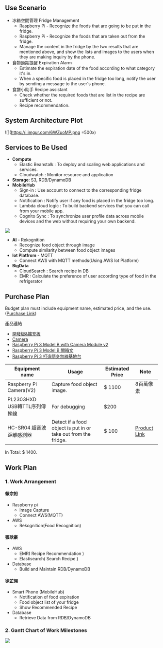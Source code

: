 ## Use Scenario
- 冰箱空間管理 Fridge Management
    - Raspberry Pi - Recognize the foods that are going to be put in the fridge.
    - Raspberry Pi - Recognize the foods that are taken out from the fridge.
    - Manage the content in the fridge by the two       results that are mentioned above, and show the lists and images to the users when they are making inquiry by the phone.
- 食物過期提醒 Expiration Alarm
    - Estimate the expiration date of the food according to what category it's in.
    - When a specific food is placed in the fridge too long, notify the user by sending a message to the user's phone. 
- 食譜小助手 Recipe assistant
    - Check whether the required foods that are list in the recipe are sufficient or not.
    - Recipe recommendation.

## System Architecture Plot

![](https://i.imgur.com/6WZuoMP.png =500x)


## Services to Be Used

- **Compute**
    - Elastic Beanstalk : To deploy and scaling web applications and services.
    - Cloudwatch : Monitor resource and application
- **Storage**: S3, RDB/DynamoDB
- **MobileHub**
    - Sign-in : Use account to connect to the corresponding fridge database.
    - Notification : Notify user if any food is placed in the fridge too long.
    - Lambda cloud logic : To build backend services that you can call from your mobile app.
    - Cognito Sync : To synchronize user profile data across mobile devices and the web without requiring your own backend.

![](https://i.imgur.com/d5vjMfN.png)

- **AI** - Rekognition
    - Recognize food object through image
    - Compute similarity between food object images
- **Iot Platfrom** - MQTT
    - Connect AWS with MQTT methods(Using AWS Iot Platform)
- **BigData**
    - CloudSearch : Search recipe in DB
    - EMR : Calculate the preference of user according type of food in the refrigerator

## Purchase Plan

Budget plan must include equipment name, estimated price, and the use. ([Purchase Link](https://www.raspberrypi.com.tw/purchase/))

產品連結
- [開發板&擴充板](https://www.raspberrypi.com.tw/shop/board/)
- [Camera](https://www.raspberrypi.com.tw/tag/camera/)
- [Raspberry Pi 3 Model B with Camera Module v2](https://www.element14.com/community/docs/DOC-83171/l/raspberry-pi-3-model-b-with-camera-module-v2)
- [Raspberry Pi 3 Model B 開箱文](http://blog.itist.tw/2016/03/clean-installation-and-setup-on-raspbian-jessie.html)
- [Raspberry Pi 3 打造隨身無線基地台](http://blog.itist.tw/2016/03/using-raspberry-pi-3-as-wifi-ap-with-raspbian-jessie.html)

| Equipment name | Usage | Estimated Price | Note |
| -------------- | ----- | --------------- | ---- 
| Raspberry Pi Camera(V2) | Capture food object image. | $ 1100 | 8百萬像素 |
|PL2303HXD USB轉TTL序列傳輸線|For debugging| $200| |
| HC-SR04 超音波距離感測器 | Detect if a food object is put in or take out from the fridge. | $ 100 | [Product Link](https://www.raspberrypi.com.tw/12830/1231/) |

In Total: $ 1400.

## Work Plan
### 1. Work Arrangement

#### 賴宗裕
- Raspberry pi
    - Image Capture
    - Connect AWS(MQTT)
- AWS
    - Rekognition(Food Recognition) 

#### 張耿豪
- AWS
    - EMR( Recipe Recommendation )
    - Elastisearch( Search Recipe )
- Database
    - Build and Maintain RDB/DynamoDB

#### 徐芷翎
- Smart Phone (MobileHub)
    - Notification of food expiration
    - Food object list of your fridge
    - Show Recommended Recipe
- Database
    - Retrieve Data from RDB/DynamoDB

### 2. Gantt Chart of Work Milestones

![](https://i.imgur.com/ibVg2qm.png)